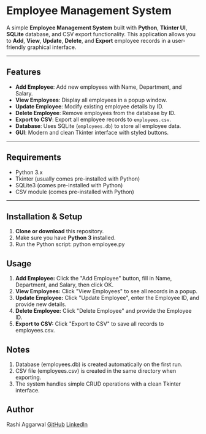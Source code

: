# Employee Management System

A simple **Employee Management System** built with **Python**, **Tkinter UI**, **SQLite** database, and CSV export functionality. This application allows you to **Add**, **View**, **Update**, **Delete**, and **Export** employee records in a user-friendly graphical interface.

---

## Features

- **Add Employee**: Add new employees with Name, Department, and Salary.
- **View Employees**: Display all employees in a popup window.
- **Update Employee**: Modify existing employee details by ID.
- **Delete Employee**: Remove employees from the database by ID.
- **Export to CSV**: Export all employee records to `employees.csv`.
- **Database**: Uses SQLite (`employees.db`) to store all employee data.
- **GUI**: Modern and clean Tkinter interface with styled buttons.

---

## Requirements

- Python 3.x
- Tkinter (usually comes pre-installed with Python)
- SQLite3 (comes pre-installed with Python)
- CSV module (comes pre-installed with Python)

---

## Installation & Setup

1. **Clone or download** this repository.
2. Make sure you have **Python 3** installed.
3. Run the Python script: python employee.py

## Usage

1. **Add Employee:** Click the "Add Employee" button, fill in Name, Department, and Salary, then click OK.
2. **View Employees:** Click "View Employees" to see all records in a popup.
3. **Update Employee:** Click "Update Employee", enter the Employee ID, and provide new details.
4. **Delete Employee:** Click "Delete Employee" and provide the Employee ID.
5. **Export to CSV:** Click "Export to CSV" to save all records to employees.csv.

## Notes

1. Database (employees.db) is created automatically on the first run.
2. CSV file (employees.csv) is created in the same directory when exporting.
3. The system handles simple CRUD operations with a clean Tkinter interface.

## Author 
Rashi Aggarwal
[GitHub](https://github.com/rashiaggarwal06)
[LinkedIn](https://www.linkedin.com/in/rashiaggarwal06/)
